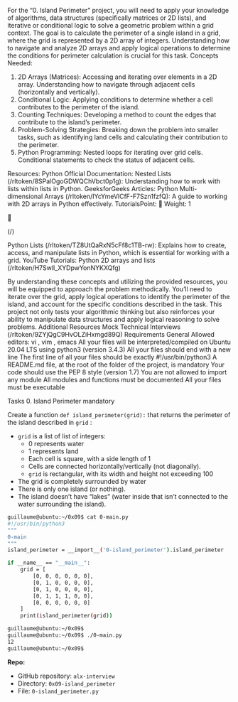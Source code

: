 For the “0. Island Perimeter” project, you will need to apply your knowledge of algorithms, data structures
(specifically matrices or 2D lists), and iterative or conditional logic to solve a geometric problem within a
grid context. The goal is to calculate the perimeter of a single island in a grid, where the grid is represented
by a 2D array of integers. Understanding how to navigate and analyze 2D arrays and apply logical
operations to determine the conditions for perimeter calculation is crucial for this task.
Concepts Needed:
1. 2D Arrays (Matrices):
Accessing and iterating over elements in a 2D array.
Understanding how to navigate through adjacent cells (horizontally and vertically).
2. Conditional Logic:
Applying conditions to determine whether a cell contributes to the perimeter of the island.
3. Counting Techniques:
Developing a method to count the edges that contribute to the island’s perimeter.
4. Problem-Solving Strategies:
Breaking down the problem into smaller tasks, such as identifying land cells and calculating
their contribution to the perimeter.
5. Python Programming:
Nested loops for iterating over grid cells.
Conditional statements to check the status of adjacent cells.

Resources:
Python Official Documentation:
Nested Lists (/rltoken/8SPalOgoGDWQChVbct0p1g): Understanding how to work with lists
within lists in Python.
GeeksforGeeks Articles:
Python Multi-dimensional Arrays (/rltoken/IYcYmeVlCfF-F7Szn1fzfQ): A guide to working with
2D arrays in Python effectively.
TutorialsPoint:
 Weight: 1



(/)

Python Lists (/rltoken/TZ8UtQaRxN5cFf8c1TB-rw): Explains how to create, access, and
manipulate lists in Python, which is essential for working with a grid.
YouTube Tutorials:
Python 2D arrays and lists (/rltoken/H7SwlI_XYDpwYonNYKXQfg)

By understanding these concepts and utilizing the provided resources, you will be equipped to approach
the problem methodically. You’ll need to iterate over the grid, apply logical operations to identify the
perimeter of the island, and account for the specific conditions described in the task. This project not only
tests your algorithmic thinking but also reinforces your ability to manipulate data structures and apply
logical reasoning to solve problems.
Additional Resources
Mock Technical Interviews (/rltoken/9ZYjQgC9HvOLZiHxmgd89Q)
Requirements
General
Allowed editors: vi , vim , emacs
All your files will be interpreted/compiled on Ubuntu 20.04 LTS using python3 (version 3.4.3)
All your files should end with a new line
The first line of all your files should be exactly #!/usr/bin/python3
A README.md file, at the root of the folder of the project, is mandatory
Your code should use the PEP 8 style (version 1.7)
You are not allowed to import any module
All modules and functions must be documented
All your files must be executable

Tasks
0. Island Perimeter mandatory

Create a function `def island_perimeter(grid):` that returns the perimeter of the island described in `grid` :

- `grid` is a list of list of integers:
    - 0 represents water
    - 1 represents land
    - Each cell is square, with a side length of 1
    - Cells are connected horizontally/vertically (not diagonally).
    - `grid` is rectangular, with its width and height not exceeding 100
- The grid is completely surrounded by water
- There is only one island (or nothing).
- The island doesn’t have “lakes” (water inside that isn’t connected to the water surrounding the island).

```bash
guillaume@ubuntu:~/0x09$ cat 0-main.py
#!/usr/bin/python3
"""
0-main
"""
island_perimeter = __import__('0-island_perimeter').island_perimeter

if __name__ == "__main__":
    grid = [
        [0, 0, 0, 0, 0, 0],
        [0, 1, 0, 0, 0, 0],
        [0, 1, 0, 0, 0, 0],
        [0, 1, 1, 1, 0, 0],
        [0, 0, 0, 0, 0, 0]
    ]
    print(island_perimeter(grid))

guillaume@ubuntu:~/0x09$
guillaume@ubuntu:~/0x09$ ./0-main.py
12
guillaume@ubuntu:~/0x09$
```

**Repo:**
- GitHub repository: `alx-interview`
- Directory: `0x09-island_perimeter`
- File: `0-island_perimeter.py`
